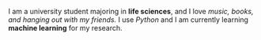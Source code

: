 I am a university student majoring in **life sciences**, and I love _music, books, and hanging out with my friends._ 
I use _Python_ and I am currently learning **machine learning** for my research.  
